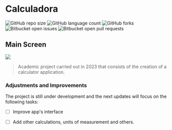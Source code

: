 # Calculadora

![GitHub repo size](https://img.shields.io/github/repo-size/juliosn/simple_calculator-app?style=for-the-badge)
![GitHub language count](https://img.shields.io/github/languages/count/juliosn/simple_calculator-app?style=for-the-badge)
![GitHub forks](https://img.shields.io/github/forks/juliosn/simple_calculator-app?style=for-the-badge)
![Bitbucket open issues](https://img.shields.io/bitbucket/issues/juliosn/simple_calculator-app?style=for-the-badge)
![Bitbucket open pull requests](https://img.shields.io/bitbucket/pr-raw/juliosn/simple_calculator-app?style=for-the-badge)

<h2>Main Screen</h2>
<img src="https://github.com/juliosn/simple_calculator-app/assets/99426563/c206b0e9-2d2e-4445-99b8-ecf05b198a51">


> Academic project carried out in 2023 that consists of the creation of a calculator application.

### Adjustments and Improvements

The project is still under development and the next updates will focus on the following tasks:

- [ ] Improve app's interface
- [ ] Add other calculations, units of measurement and others.

